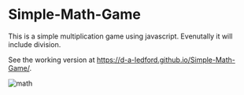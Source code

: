 # Simple-Math-Game

This is a simple multiplication game using javascript. Evenutally it will include division.

See the working version at https://d-a-ledford.github.io/Simple-Math-Game/.

![math](https://cloud.githubusercontent.com/assets/26467304/26522346/a245d0a4-42cc-11e7-81ab-78bccc0b6899.PNG)


